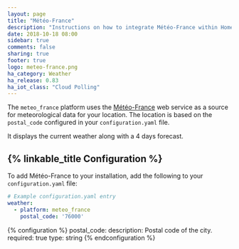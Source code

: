```yaml
---
layout: page
title: "Météo-France"
description: "Instructions on how to integrate Météo-France within Home Assistant."
date: 2018-10-18 08:00
sidebar: true
comments: false
sharing: true
footer: true
logo: meteo-france.png
ha_category: Weather
ha_release: 0.83
ha_iot_class: "Cloud Polling"
---
```


The `meteo_france` platform uses the [Météo-France](http://www.meteofrance.com/) web service as a source for meteorological data for your location. The location is based on the `postal_code` configured in your `configuration.yaml` file.

It displays the current weather along with a 4 days forecast.

## {% linkable_title Configuration %}

To add Météo-France to your installation, add the following to your `configuration.yaml` file:

```yaml
# Example configuration.yaml entry
weather:
  - platform: meteo_france
    postal_code: '76000'
```

{% configuration %}
  postal_code:
    description: Postal code of the city.
    required: true
    type: string
{% endconfiguration %}

